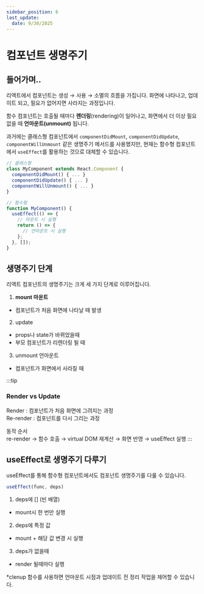 ```yaml
---
sidebar_position: 6
last_update:
  date: 9/30/2025
---
```


# 컴포넌트 생명주기

## 들어가며..

리액트에서 컴포넌트는 생성 → 사용 → 소멸의 흐름을 가집니다. 화면에 나타나고, 업데이트 되고, 필요가 없어지면 사라지는 과정입니다.

함수 컴포넌트는 호출될 때마다 **렌더링**(rendering)이 일어나고, 화면에서 더 이상 필요 없을 때 **언마운트(unmount)** 됩니다.  

과거에는 클래스형 컴포넌트에서 `componentDidMount`, `componentDidUpdate`, `componentWillUnmount` 같은 생명주기 메서드를 사용했지만, 현재는 함수형 컴포넌트에서 `useEffect`를 활용하는 것으로 대체할 수 있습니다.

```jsx
// 클래스형
class MyComponent extends React.Component {
  componentDidMount() { ... }
  componentDidUpdate() { ... }
  componentWillUnmount() { ... }
}

// 함수형
function MyComponent() {
  useEffect(() => {
    // 마운트 시 실행
    return () => {
      // 언마운트 시 실행
    };
  }, []);
}
```

## 생명주기 단계
리액트 컴포넌트의 생명주기는 크게 세 가지 단계로 이루어집니다.

1. **mount 마운트**
- 컴포넌트가 처음 화면에 나타날 때 발생
2. update
- props나 state가 바뀌었을때
- 부모 컴포넌트가 리렌더링 될 때
3. unmount 언마운트
- 컴포넌트가 화면에서 사라질 때


:::tip
### Render vs Update
Render : 컴포넌트가 처음 화면에 그려지는 과정  
Re-render : 컴포넌트를 다시 그리는 과정

동작 순서  
re-render → 함수 호출 → virtual DOM 재계산 → 화면 반영 → useEffect 실행
:::

## useEffect로 생명주기 다루기
useEffect를 통해 함수형 컴포넌트에서도 컴포넌트 생명주기를 다룰 수 있습니다.

```jsx
useEffect(func, deps)
```
1. deps에 [] (빈 배열)
- mount시 한 번만 실행

2. deps에 특정 값
- mount + 해당 값 변경 시 실행

3. deps가 없을때
- render 될때마다 실행

*clenup 함수를 사용하면 언마운트 시점과 업데이트 전 정리 작업을 제어할 수 있습니다.
